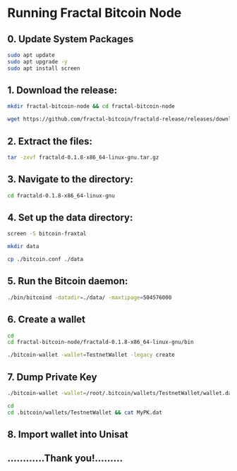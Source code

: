 # Running Fractal Bitcoin Node
## 0. Update System Packages
```bash
sudo apt update
sudo apt upgrade -y
sudo apt install screen
```
## 1. Download the release:
```bash
mkdir fractal-bitcoin-node && cd fractal-bitcoin-node
```
```bash
wget https://github.com/fractal-bitcoin/fractald-release/releases/download/v0.1.8/fractald-0.1.8-x86_64-linux-gnu.tar.gz
```
## 2. Extract the files:
```bash
tar -zxvf fractald-0.1.8-x86_64-linux-gnu.tar.gz
```
## 3. Navigate to the directory:
```bash
cd fractald-0.1.8-x86_64-linux-gnu
```
## 4. Set up the data directory:
```bash
screen -S bitcoin-fraxtal
```
```bash
mkdir data
```
```bash
cp ./bitcoin.conf ./data
```
## 5. Run the Bitcoin daemon:
```bash
./bin/bitcoind -datadir=./data/ -maxtipage=504576000
```
## 6. Create a wallet
```bash
cd
cd fractal-bitcoin-node/fractald-0.1.8-x86_64-linux-gnu/bin
```
```bash
./bitcoin-wallet -wallet=TestnetWallet -legacy create
```
## 7. Dump Private Key
```bash
./bitcoin-wallet -wallet=/root/.bitcoin/wallets/TestnetWallet/wallet.dat -dumpfile=/root/.bitcoin/wallets/TestnetWallet/MyPK.dat dump
```
```bash
cd
cd .bitcoin/wallets/TestnetWallet && cat MyPK.dat
```
## 8. Import wallet into Unisat

## ............Thank you!.........














